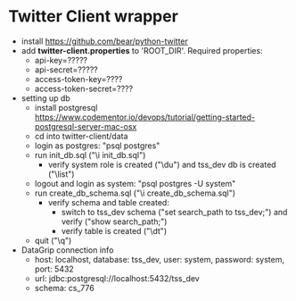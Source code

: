 # Twitter Client wrapper

* install https://github.com/bear/python-twitter
* add **twitter-client.properties** to 'ROOT_DIR'. Required properties:
  * api-key=?????
  * api-secret=?????
  * access-token-key=????
  * access-token-secret=????
* setting up db
  * install postgresql https://www.codementor.io/devops/tutorial/getting-started-postgresql-server-mac-osx
  * cd into twitter-client/data
  * login as postgres: "psql postgres"
  * run init_db.sql ("\i init_db.sql")
    * verify system role is created ("\du") and tss_dev db is created ("\list")
  * logout and login as system: "psql postgres -U system"
  * run create_db_schema.sql ("\i create_db_schema.sql")
    * verify schema and table created:
      * switch to tss_dev schema ("set search_path to tss_dev;") and verify ("show search_path;")
      * verify table is created ("\dt")
  * quit ("\q")
* DataGrip connection info
  * host: localhost, database: tss_dev, user: system, password: system, port: 5432
  * url: jdbc:postgresql://localhost:5432/tss_dev
  * schema: cs_776


